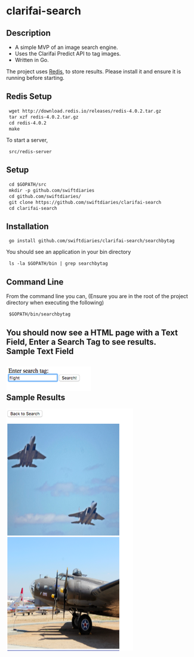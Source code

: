 clarifai-search
===============

Description
-----------

* A simple MVP of an image search engine.
* Uses the Clarifai Predict API to tag images.
* Written in Go.

The project uses [Redis](http://redis.io), to store results.  Please install it and ensure it is running before starting.

Redis Setup
-----------
     wget http://download.redis.io/releases/redis-4.0.2.tar.gz
     tar xzf redis-4.0.2.tar.gz
     cd redis-4.0.2
     make

To start a server,

     src/redis-server

Setup
-----

     cd $GOPATH/src
     mkdir -p github.com/swiftdiaries
     cd github.com/swiftdiaries/
     git clone https://github.com/swiftdiaries/clarifai-search
     cd clarifai-search

Installation
------------     
     go install github.com/swiftdiaries/clarifai-search/searchbytag

You should see an application in your bin directory

     ls -la $GOPATH/bin | grep searchbytag

Command Line
------------

From the command line you can, (Ensure you are in the root of the project directory when executing the following) 
     
     $GOPATH/bin/searchbytag

You should now see a HTML page with a Text Field, Enter a Search Tag to see results.<br>
Sample Text Field
-----------------
![Sample Textfield Entry](exampletextfield.png) <br>
Sample Results
--------------
![Sample Results](exampleresults.png)

     
     
